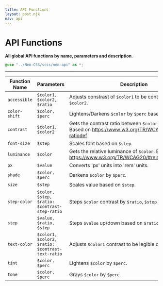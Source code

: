 ```yaml
---
title: API Functions
layout: post.njk
nav: api
---
```


# API Functions
**All global API functions by name, parameters and description.**

```scss
@use "../Neo-CSS/scss/neo-api" as *;
```
---

| Function Name | Parameters | Description |
| ------------- | ---------- | ----------- |
| `accessible` | `$color1, $color2, $ratio` | Adjusts constrast of `$color1` to be contrast `$ratio` on `$color2`. |
| `color-shift` | `$color, $perc` | Lightens/Darkens `$color` by `$perc` based on lightness. |
| `contrast` | `$color1, $color2` | Gets the contrast ratio between `$color1` and `$color2`. Based on <https://www.w3.org/TR/WCAG20/#contrast-ratiodef> |
| `font-size` | `$step` | Scales font based on `$step`. |
| `luminance` | `$color` | Gets the relative luminance of `$color`. Based on <https://www.w3.org/TR/WCAG20/#relativeluminancedef> |
| `px` | `$value` | Converts 'px' units into 'rem' units. |
| `shade` | `$color, $perc` | Darkens `$color` by `$perc`. |
| `size` | `$step` | Scales value based on `$step`. |
| `step-color` | `$color, $step, $ratio: $contrast-step-ratio` | Steps `$color` contrast by `$ratio`, `$step` number of times. |
| `step` | `$value, $ratio, $step` | Steps `$value` up/down based on `$ratio`. |
| `text-color` | `$color1, $color2, $ratio: $contrast-text-ratio` | Adjusts `$color1` contrast to be legible on `$color2`. |
| `tint` | `$color, $perc` | Lightens `$color` by `$perc`. |
| `tone` | `$color, $perc` | Grays `$color` by `$perc`. |